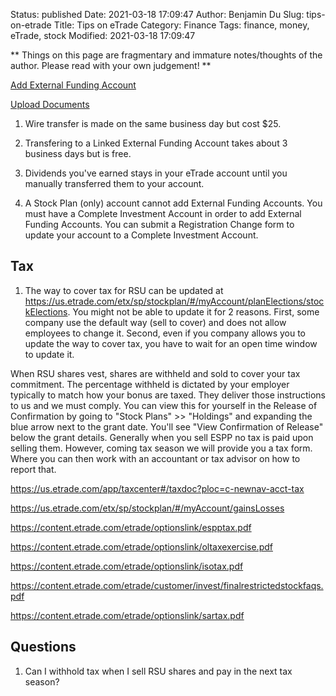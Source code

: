 Status: published
Date: 2021-03-18 17:09:47
Author: Benjamin Du
Slug: tips-on-etrade
Title: Tips on eTrade
Category: Finance
Tags: finance, money, eTrade, stock
Modified: 2021-03-18 17:09:47

**
Things on this page are fragmentary and immature notes/thoughts of the author.
Please read with your own judgement!
**

[Add External Funding Account](https://us.etrade.com/etx/mm/movemoney/link-account)


[Upload Documents](https://us.etrade.com/etx/hw/customerservice/uploaddoc#!/upload)


1. Wire transfer is made on the same business day but cost $25.

2. Transfering to a Linked External Funding Account takes about 3 business days but is free. 

3. Dividends you've earned stays in your eTrade account 
  until you manually transferred them to your account.

4. A Stock Plan (only) account cannot add External Funding Accounts. 
  You must have a Complete Investment Account in order to add External Funding Accounts.
  You can submit a Registration Change form to update your account to a Complete Investment Account. 

## Tax

1. The way to cover tax for RSU can be updated at https://us.etrade.com/etx/sp/stockplan/#/myAccount/planElections/stockElections.
    You might not be able to update it for 2 reasons.
    First, 
    some company use the default way (sell to cover) and does not allow employees to change it.
    Second,
    even if you company allows you to update the way to cover tax,
    you have to wait for an open time window to update it.

When RSU shares vest, 
shares are withheld and sold to cover your tax commitment. 
The percentage withheld is dictated by your employer typically to match how your bonus are taxed. 
They deliver those instructions to us and we must comply. 
You can view this for yourself in the Release of Confirmation 
by going to "Stock Plans" >> "Holdings" and expanding the blue arrow next to the grant date. 
You'll see "View Confirmation of Release" below the grant details. 
Generally when you sell ESPP no tax is paid upon selling them. 
However, 
coming tax season we will provide you a tax form. Where you can then work with an accountant or tax advisor on how to report that.

https://us.etrade.com/app/taxcenter#/taxdoc?ploc=c-newnav-acct-tax

https://us.etrade.com/etx/sp/stockplan/#/myAccount/gainsLosses

https://content.etrade.com/etrade/optionslink/espptax.pdf

https://content.etrade.com/etrade/optionslink/oltaxexercise.pdf

https://content.etrade.com/etrade/optionslink/isotax.pdf

https://content.etrade.com/etrade/customer/invest/finalrestrictedstockfaqs.pdf

https://content.etrade.com/etrade/optionslink/sartax.pdf

## Questions

1. Can I withhold tax when I sell RSU shares and pay in the next tax season?
